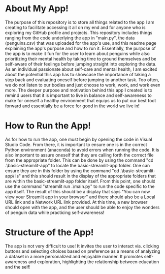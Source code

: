 # About My App!
The purpose of this repository is to store all things related to the app I am creating to facilitate accessing it all on my end and for anyone who is exploring my GitHub profile and projects. This repository includes things ranging from the code underlying the app in "main.py", the data (penguins.csv) that was uploaded for the app's use, and this readme page explaining the app's purpose and how to run it. Essentially, the purpose of the app is to make it fun for the user to learn about penguins while also prioritizing their mental health by taking time to ground themselves and be self-aware of their feelings before jumping straight into exploring the data. As an individual passionate about self-care and mental health, I am excited about the potential this app has to showcase the importance of taking a step back and evaluating oneself before jumping to another task. Too often, we do not listen to our bodies and just choose to work, work, and work even more. The deeper purpose and motivation behind this app I created is to remind users that it is important to live in balance and self-awareness to make for oneself a healthy environment that equips us to put our best foot forward and essentially be a force for good in the world we live in! 
# How to Run the App!
As for how to run the app, one must begin by opening the code in Visual Studio Code. From there, it is important to ensure one is in the correct Python environment (anaconda) to avoid errors when running the code. It is also important to assure oneself that they are calling forth the correct file from the appropriate folder. This can be done by using the command "cd .\basic-streamlit-app\" to locate the basic-streamlit-app folder. One can ensure they are in this folder by using the command "cd .\basic-streamlit-app\ ls" and this should result in the display of the appropriate folders that are within the basic-streamlit-app folder itself. From this point, one should use the command "streamlit run .\main.py" to run the code specific to the app itself. The result of this should be a display that says "You can now view your Streamlit app in your browser" and there should also be a Local URL link and a Network URL link provided. At this time, a new browser should open with the app, and the user should be able to enjoy the wonders of penguin data while practicing self-awareness!
# Structure of the App!
The app is not very difficult to use! It invites the user to interact via. clicking buttons and selecting choices based on preference as a means of analyzing a dataset in a more personalized and enjoyable manner. It promotes self-awareness and exploration, highlighting the relationship between education and the self!